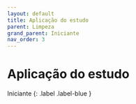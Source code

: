 ```yaml
---
layout: default
title: Aplicação do estudo
parent: Limpeza
grand_parent: Iniciante
nav_order: 3
---
```


# Aplicação do estudo

Iniciante
{: .label .label-blue }
